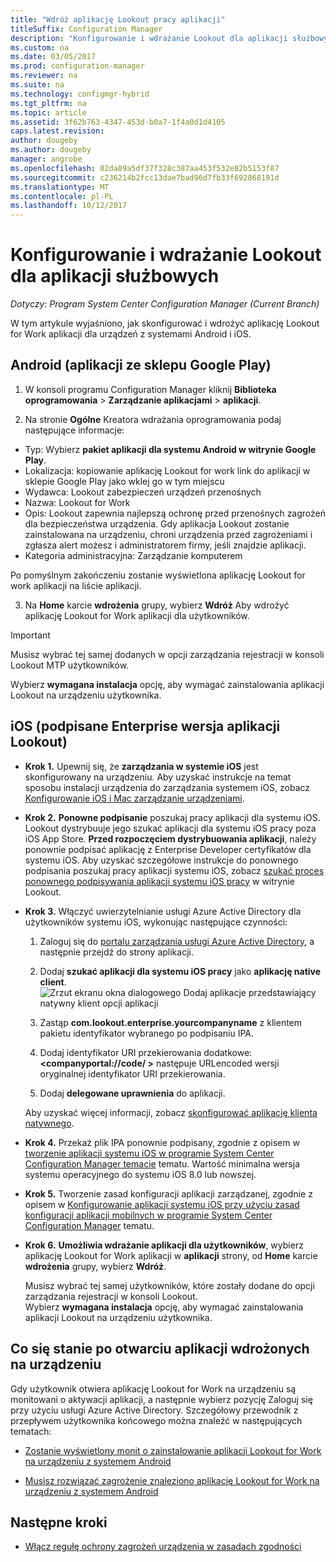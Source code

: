 ```yaml
---
title: "Wdróż aplikację Lookout pracy aplikacji"
titleSuffix: Configuration Manager
description: "Konfigurowanie i wdrażanie Lookout dla aplikacji służbowych."
ms.custom: na
ms.date: 03/05/2017
ms.prod: configuration-manager
ms.reviewer: na
ms.suite: na
ms.technology: configmgr-hybrid
ms.tgt_pltfrm: na
ms.topic: article
ms.assetid: 3f62b763-4347-453d-b0a7-1f4a0d1d4105
caps.latest.revision: 
author: dougeby
ms.author: dougeby
manager: angrobe
ms.openlocfilehash: 02da89a5df37f328c387aa453f532e82b5153f87
ms.sourcegitcommit: c236214b2fcc13dae7bad96d7fb33f692868191d
ms.translationtype: MT
ms.contentlocale: pl-PL
ms.lasthandoff: 10/12/2017
---
```

# <a name="configure-and-deploy-lookout-for-work-apps"></a>Konfigurowanie i wdrażanie Lookout dla aplikacji służbowych

*Dotyczy: Program System Center Configuration Manager (Current Branch)*

W tym artykule wyjaśniono, jak skonfigurować i wdrożyć aplikację Lookout for Work aplikacji dla urządzeń z systemami Android i iOS.

## <a name="android-google-play-store-app"></a>Android (aplikacji ze sklepu Google Play)
1.  W konsoli programu Configuration Manager kliknij **Biblioteka oprogramowania** > **Zarządzanie aplikacjami** > **aplikacji**.

2.  Na stronie **Ogólne** Kreatora wdrażania oprogramowania podaj następujące informacje:
  * Typ: Wybierz **pakiet aplikacji dla systemu Android w witrynie Google Play**.
  * Lokalizacja: kopiowanie aplikację Lookout for work link do aplikacji w sklepie Google Play jako wklej go w tym miejscu
  * Wydawca: Lookout zabezpieczeń urządzeń przenośnych
  * Nazwa: Lookout for Work
  * Opis: Lookout zapewnia najlepszą ochronę przed przenośnych zagrożeń dla bezpieczeństwa urządzenia. Gdy aplikacja Lookout zostanie zainstalowana na urządzeniu, chroni urządzenia przed zagrożeniami i zgłasza alert możesz i administratorem firmy, jeśli znajdzie aplikacji.
  * Kategoria administracyjna: Zarządzanie komputerem

  Po pomyślnym zakończeniu zostanie wyświetlona aplikację Lookout for work aplikacji na liście aplikacji.

3.  Na **Home** karcie **wdrożenia** grupy, wybierz **Wdróż** Aby wdrożyć aplikację Lookout for Work aplikacji dla użytkowników.
>[!IMPORTANT]
>Musisz wybrać tej samej dodanych w opcji zarządzania rejestracji w konsoli Lookout MTP użytkowników.

  Wybierz **wymagana instalacja** opcję, aby wymagać zainstalowania aplikacji Lookout na urządzeniu użytkownika.

## <a name="ios-enterprise-signed-version-of-lookout-app"></a>iOS (podpisane Enterprise wersja aplikacji Lookout)

* **Krok 1.** Upewnij się, że **zarządzania w systemie iOS** jest skonfigurowany na urządzeniu. Aby uzyskać instrukcje na temat sposobu instalacji urządzenia do zarządzania systemem iOS, zobacz [Konfigurowanie iOS i Mac zarządzanie urządzeniami]().

* **Krok 2.** **Ponowne podpisanie** poszukaj pracy aplikacji dla systemu iOS. Lookout dystrybuuje jego szukać aplikacji dla systemu iOS pracy poza iOS App Store. **Przed rozpoczęciem dystrybuowania aplikacji**, należy ponownie podpisać aplikację z Enterprise Developer certyfikatów dla systemu iOS. Aby uzyskać szczegółowe instrukcje do ponownego podpisania poszukaj pracy aplikacji systemu iOS, zobacz [szukać proces ponownego podpisywania aplikacji systemu iOS pracy](https://personal.support.lookout.com/hc/en-us/articles/114094038714) w witrynie Lookout.


* **Krok 3.** Włączyć uwierzytelnianie usługi Azure Active Directory dla użytkowników systemu iOS, wykonując następujące czynności:
  1.  Zaloguj się do [portalu zarządzania usługi Azure Active Directory](https://manage.windowsazure.com), a następnie przejdź do strony aplikacji.
  2.  Dodaj **szukać aplikacji dla systemu iOS pracy** jako **aplikację native client**.
  ![Zrzut ekranu okna dialogowego Dodaj aplikacje przedstawiający natywny klient opcji aplikacji](media/aad-add-app.png)

  3. Zastąp **com.lookout.enterprise.yourcompanyname** z klientem pakietu identyfikator wybranego po podpisaniu IPA.
  4.  Dodaj identyfikator URI przekierowania dodatkowe:  **&lt;companyportal://code/ >** następuje URLencoded wersji oryginalnej identyfikator URI przekierowania.
  5.  Dodaj **delegowane uprawnienia** do aplikacji.

  Aby uzyskać więcej informacji, zobacz [skonfigurować aplikację klienta natywnego](https://azure.microsoft.com/en-us/documentation/articles/app-service-mobile-how-to-configure-active-directory-authentication/#optional-configure-a-native-client-application).


* **Krok 4.** Przekaż plik IPA ponownie podpisany, zgodnie z opisem w [tworzenie aplikacji systemu iOS w programie System Center Configuration Manager temacie](https://docs.microsoft.com/en-us/sccm/apps/get-started/creating-ios-applications) tematu. Wartość minimalna wersja systemu operacyjnego do systemu iOS 8.0 lub nowszej.


* **Krok 5.** Tworzenie zasad konfiguracji aplikacji zarządzanej, zgodnie z opisem w [Konfigurowanie aplikacji systemu iOS przy użyciu zasad konfiguracji aplikacji mobilnych w programie System Center Configuration Manager](https://docs.microsoft.com/en-us/sccm/apps/deploy-use/configure-ios-apps-with-app-configuration-policies) tematu.


* **Krok 6.** **Umożliwia wdrażanie aplikacji dla użytkowników**, wybierz aplikację Lookout for Work aplikacji w **aplikacji** strony, od **Home** karcie **wdrożenia** grupy, wybierz **Wdróż**.

  Musisz wybrać tej samej użytkowników, które zostały dodane do opcji zarządzania rejestracji w konsoli Lookout.  
Wybierz **wymagana instalacja** opcję, aby wymagać zainstalowania aplikacji Lookout na urządzeniu użytkownika.

## <a name="what-happens-when-the-deployed-app-is-opened-on-the-device"></a>Co się stanie po otwarciu aplikacji wdrożonych na urządzeniu




Gdy użytkownik otwiera aplikację Lookout for Work na urządzeniu są monitowani o aktywacji aplikacji, a następnie wybierz pozycję Zaloguj się przy użyciu usługi Azure Active Directory. Szczegółowy przewodnik z przepływem użytkownika końcowego można znaleźć w następujących tematach:

* [Zostanie wyświetlony monit o zainstalowanie aplikacji Lookout for Work na urządzeniu z systemem Android](http://docs.microsoft.com/intune/enduser/you-are-prompted-to-install-lookout-for-work-android)

* [Musisz rozwiązać zagrożenie znaleziono aplikację Lookout for Work na urządzeniu z systemem Android](http://docs.microsoft.com/intune/enduser/you-need-to-resolve-a-threat-found-by-lookout-for-work-android)

## <a name="next-steps"></a>Następne kroki
* [Włącz regułę ochrony zagrożeń urządzenia w zasadach zgodności](enable-device-threat-protection-rule-compliance-policy.md)
